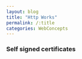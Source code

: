 ```yaml
---
layout: blog
title: "Http Works" 
permalink: /:title
categories: WebConcepts
---
```

### Self signed certificates
